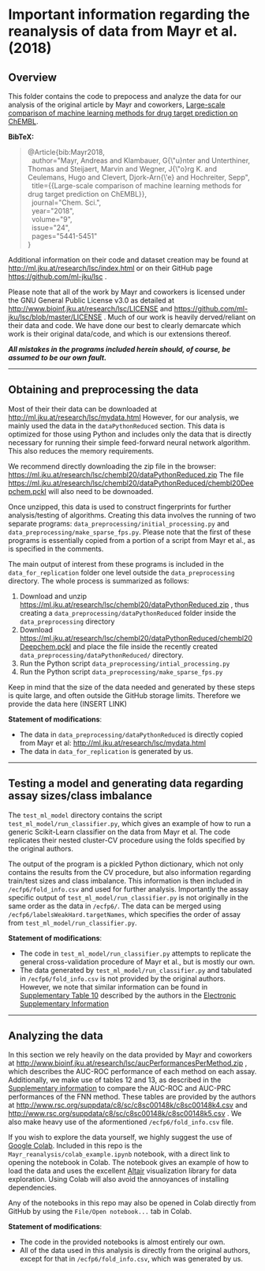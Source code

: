 # Important information regarding the reanalysis of data from Mayr et al. (2018) #

## Overview ##

This folder contains the code to prepocess and analyze the data for our analysis of the original article by Mayr and coworkers,
[Large-scale comparison of machine learning methods for drug target prediction on ChEMBL](https://pubs.rsc.org/en/content/articlelanding/2018/sc/c8sc00148k#!divAbstract).

**BibTeX:**

>@Article{bib:Mayr2018,\
>&nbsp;&nbsp;author="Mayr, Andreas and Klambauer, G{\\"u}nter and Unterthiner, Thomas and Steijaert, Marvin and Wegner, J{\\"o}rg K. and Ceulemans, Hugo and Clevert, Djork-Arn{\\'e} and Hochreiter, Sepp",\
>&nbsp;&nbsp;title={{Large-scale comparison of machine learning methods for drug target prediction on ChEMBL}},\
>&nbsp;&nbsp;journal="Chem. Sci.",\
>&nbsp;&nbsp;year="2018",\
>&nbsp;&nbsp;volume="9",\
>&nbsp;&nbsp;issue="24",\
>&nbsp;&nbsp;pages="5441-5451"\
>} 

Additional information on their code and dataset creation may be found at http://ml.jku.at/research/lsc/index.html or on their GitHub page https://github.com/ml-jku/lsc . 

Please note that all of the work by Mayr and coworkers is licensed under the GNU General Public License v3.0 as detailed at http://www.bioinf.jku.at/research/lsc/LICENSE and https://github.com/ml-jku/lsc/blob/master/LICENSE .
Much of our work is heavily derved/reliant on their data and code. We have done our best to clearly demarcate which work is their original data/code, and which is our extensions thereof. 

**_All mistakes in the programs included herein should, of course, be assumed to be our own fault._**

***

## Obtaining and preprocessing the data ##

Most of their their data can be downloaded at http://ml.jku.at/research/lsc/mydata.html 
However, for our analysis, we mainly used the data in the `dataPythonReduced` section. 
This data is optimized for those using Python and includes only the data that is directly 
necessary for running their simple feed-forward neural network algorithm. 
This also reduces the memory requirements.

We recommend directly downloading the zip file in the browser: https://ml.jku.at/research/lsc/chembl20/dataPythonReduced.zip
The file https://ml.jku.at/research/lsc/chembl20/dataPythonReduced/chembl20Deepchem.pckl will also need to be downoaded.

Once unzipped, this data is used to construct fingerprints for further analysis/testing of algorithms. Creating this data involves the running of two separate programs: `data_preprocessing/initial_processing.py` and `data_preprocessing/make_sparse_fps.py`. Please note that the first of these programs is essentially copied from a portion of a script from Mayr et al., as is specified in the comments.

The main output of interest from these programs is included in the `data_for_replication` folder one level outside the `data_preprocessing` directory. The whole process is summarized as follows:
1. Download and unzip https://ml.jku.at/research/lsc/chembl20/dataPythonReduced.zip , thus creating a `data_preprocessing/dataPythonReduced` folder inside the `data_preprocessing` directory
2. Download https://ml.jku.at/research/lsc/chembl20/dataPythonReduced/chembl20Deepchem.pckl and place the file inside the recently created `data_preprocessing/dataPythonReduced/` directory.
3. Run the Python script `data_preprocessing/intial_processing.py`
4. Run the Python script `data_preprocessing/make_sparse_fps.py` 

Keep in mind that the size of the data needed and generated by these steps is quite large, and often outside the GitHub storage limits. Therefore we provide the data here (INSERT LINK)

**Statement of modifications**:
- The data in `data_preprocessing/dataPythonReduced` is directly copied from Mayr et al: http://ml.jku.at/research/lsc/mydata.html
- The data in `data_for_replication` is generated by us. 

***

## Testing a model and generating data regarding assay sizes/class imbalance ##

The `test_ml_model` directory contains the script `test_ml_model/run_classifier.py`, which gives an example of how to run a generic Scikit-Learn classifier on the data from Mayr et al. The code replicates their nested cluster-CV procedure using the folds specified by the original authors. 

The output of the program is a pickled Python dictionary, which not only contains the results from the CV procedure, but also information regarding train/test sizes and class imbalance. This information is then included in `/ecfp6/fold_info.csv` and used for further analysis. Importantly the assay specific output of `test_ml_model/run_classifier.py` is not originally in the same order as the data in `/ecfp6/`. The data can be merged using `/ecfp6/labelsWeakHard.targetNames`, which specifies the order of assay from `test_ml_model/run_classifier.py`.

**Statement of modifications**:
- The code in `test_ml_model/run_classifier.py` attempts to replicate the general cross-validation procedure of Mayr et al., but is mostly our own.
- The data generated by `test_ml_model/run_classifier.py` and tabulated in `/ecfp6/fold_info.csv` is not provided by the original authors. However, we note that similar information can be found in [Supplementary Table 10](http://www.rsc.org/suppdata/c8/sc/c8sc00148k/c8sc00148k2.csv) described by the authors in the [Electronic Supplementary Information](http://www.rsc.org/suppdata/c8/sc/c8sc00148k/c8sc00148k1.pdf) 

***

## Analyzing the data ## 

In this section we rely heavily on the data provided by Mayr and coworkers at http://www.bioinf.jku.at/research/lsc/aucPerformancesPerMethod.zip , which describes the AUC-ROC performance of each method on each assay. Additionally, we make use of tables 12 and 13, as described in the [Supplementary information](http://www.rsc.org/suppdata/c8/sc/c8sc00148k/c8sc00148k1.pdf) to compare the AUC-ROC and AUC-PRC performances of the FNN method. These tables are provided by the authors at http://www.rsc.org/suppdata/c8/sc/c8sc00148k/c8sc00148k4.csv and http://www.rsc.org/suppdata/c8/sc/c8sc00148k/c8sc00148k5.csv . We also make heavy use of the aformentioned `/ecfp6/fold_info.csv` file. 

If you wish to explore the data yourself, we highly suggest the use of [Google Colab](https://colab.research.google.com/). Included in this repo is the `Mayr_reanalysis/colab_example.ipynb` notebook, with a direct link to opening the notebook in Colab. The notebook gives an example of how to load the data and uses the excellent [Altair](https://altair-viz.github.io/index.html) visualization library for data exploration. Using Colab will also avoid the annoyances of installing dependencies.

Any of the notebooks in this repo may also be opened in Colab directly from GitHub by using the `File/Open notebook...` tab in Colab. 

**Statement of modifications**:
- The code in the provided notebooks is almost entirely our own.
- All of the data used in this analysis is directly from the original authors, except for that in `/ecfp6/fold_info.csv`, which was generated by us.






